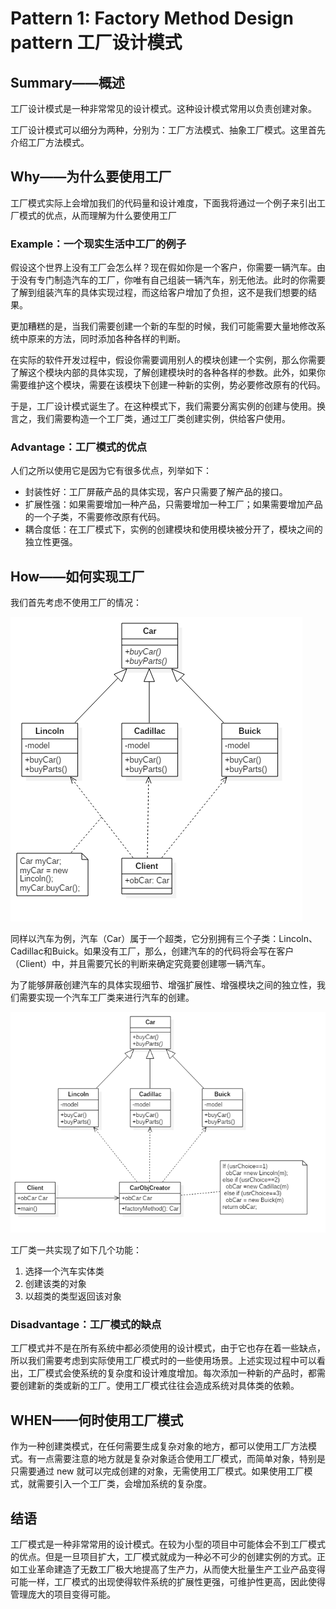 # Pattern 1: Factory Method Design pattern 工厂设计模式

## Summary——概述

工厂设计模式是一种非常常见的设计模式。这种设计模式常用以负责创建对象。

工厂设计模式可以细分为两种，分别为：工厂方法模式、抽象工厂模式。这里首先介绍工厂方法模式。

## Why——为什么要使用工厂

工厂模式实际上会增加我们的代码量和设计难度，下面我将通过一个例子来引出工厂模式的优点，从而理解为什么要使用工厂

### Example：一个现实生活中工厂的例子

假设这个世界上没有工厂会怎么样？现在假如你是一个客户，你需要一辆汽车。由于没有专门制造汽车的工厂，你唯有自己组装一辆汽车，别无他法。此时的你需要了解到组装汽车的具体实现过程，而这给客户增加了负担，这不是我们想要的结果。

更加糟糕的是，当我们需要创建一个新的车型的时候，我们可能需要大量地修改系统中原来的方法，同时添加各种各样的判断。

在实际的软件开发过程中，假设你需要调用别人的模块创建一个实例，那么你需要了解这个模块内部的具体实现，了解创建模块时的各种各样的参数。此外，如果你需要维护这个模块，需要在该模块下创建一种新的实例，势必要修改原有的代码。

于是，工厂设计模式诞生了。在这种模式下，我们需要分离实例的创建与使用。换言之，我们需要构造一个工厂类，通过工厂类创建实例，供给客户使用。

### Advantage：工厂模式的优点

人们之所以使用它是因为它有很多优点，列举如下：

- 封装性好：工厂屏蔽产品的具体实现，客户只需要了解产品的接口。
- 扩展性强：如果需要增加一种产品，只需要增加一种工厂；如果需要增加产品的一个子类，不需要修改原有代码。
- 耦合度低：在工厂模式下，实例的创建模块和使用模块被分开了，模块之间的独立性更强。

## How——如何实现工厂

我们首先考虑不使用工厂的情况：

![不使用工厂模式的类图](https://raw.githubusercontent.com/Jannchie/Software-Design-Pattern-Note/master/Pattern%201%20Factory%20Method%20Design%20pattern/1-1.png "不使用工厂模式的类图")

同样以汽车为例，汽车（Car）属于一个超类，它分别拥有三个子类：Lincoln、Cadillac和Buick。如果没有工厂，那么，创建汽车的的代码将会写在客户（Client）中，并且需要冗长的判断来确定究竟要创建哪一辆汽车。

为了能够屏蔽创建汽车的具体实现细节、增强扩展性、增强模块之间的独立性，我们需要实现一个汽车工厂类来进行汽车的创建。

![改写为使用工厂模式](https://raw.githubusercontent.com/Jannchie/Software-Design-Pattern-Note/master/Pattern%201%20Factory%20Method%20Design%20pattern/1-2.png "改写为使用工厂模式")


工厂类一共实现了如下几个功能：

1. 选择一个汽车实体类
1. 创建该类的对象
1. 以超类的类型返回该对象

### Disadvantage：工厂模式的缺点

工厂模式并不是在所有系统中都必须使用的设计模式，由于它也存在着一些缺点，所以我们需要考虑到实际使用工厂模式时的一些使用场景。上述实现过程中可以看出，工厂模式会使系统的复杂度和设计难度增加。每次添加一种新的产品时，都需要创建新的类或新的工厂。使用工厂模式往往会造成系统对具体类的依赖。

## WHEN——何时使用工厂模式

作为一种创建类模式，在任何需要生成复杂对象的地方，都可以使用工厂方法模式。有一点需要注意的地方就是复杂对象适合使用工厂模式，而简单对象，特别是只需要通过 new 就可以完成创建的对象，无需使用工厂模式。如果使用工厂模式，就需要引入一个工厂类，会增加系统的复杂度。

## 结语

工厂模式是一种非常常用的设计模式。在较为小型的项目中可能体会不到工厂模式的优点。但是一旦项目扩大，工厂模式就成为一种必不可少的创建实例的方式。正如工业革命建造了无数工厂极大地提高了生产力，从而使大批量生产工业产品变得可能一样，工厂模式的出现使得软件系统的扩展性更强，可维护性更高，因此使得管理庞大的项目变得可能。